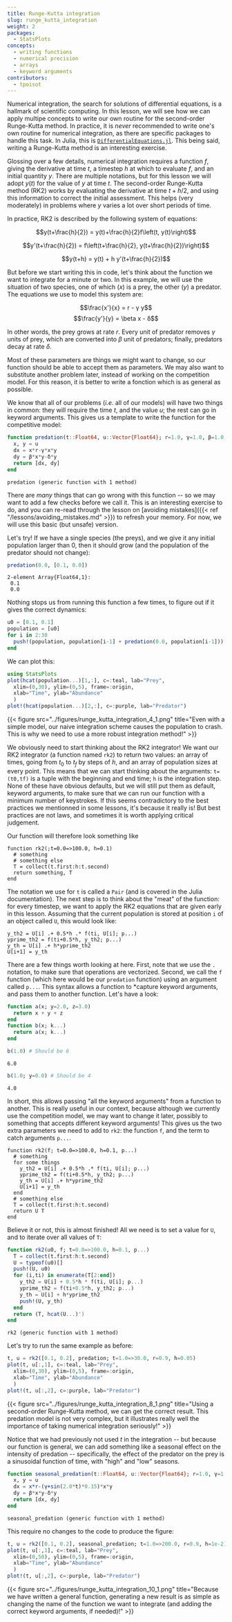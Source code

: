 ```yaml
---
title: Runge-Kutta integration
slug: runge_kutta_integration
weight: 2
packages:
  - StatsPlots
concepts:
  - writing functions
  - numerical precision
  - arrays
  - keyword arguments
contributors:
  - tpoisot
---
```


Numerical integration, the search for solutions of differential equations, is a
hallmark of scientific computing. In this lesson, we will see how we can apply
multipe concepts to write our own routine for the second-order Runge-Kutta
method. In practice, it is *never* recommended to write one's own routine for
numerical integration, as there are specific packages to handle this task. In
Julia, this is
[`DifferentialEquations.jl`](http://docs.juliadiffeq.org/latest/). This being
said, writing a Runge-Kutta method is an interesting exercise.

Glossing over a few details, numerical integration requires a function $f$,
giving the derivative at time $t$, a timestep $h$ at which to evaluate $f$, and
an initial quantity $y$. There are multiple notations, but for this lesson we
will adopt $y(t)$ for the value of $y$ at time $t$. The second-order Runge-Kutta
method (RK2) works by evaluating the derivative at time $t+h/2$, and using this
information to correct the initial assessment. This helps (very moderately) in
problems where $y$ varies a lot over short periods of time.

In practice, RK2 is described by the following system of equations:

$$y(t+\frac{h}{2}) = y(t)+\frac{h}{2}f\left(t, y(t)\right)$$

$$y'(t+\frac{h}{2}) = f\left(t+\frac{h}{2}, y(t+\frac{h}{2})\right)$$

$$y(t+h) = y(t) + h y'(t+\frac{h}{2})$$

But before we start writing this in code, let's think about the function we want
to integrate for a minute or two. In this example, we will use the situation of
two species, one of which ($x$) is a prey, the other ($y$) a predator. The equations we use
to model this system are:

$$\frac{x'}{x} = r - γ y$$
$$\frac{y'}{y} = \beta x - δ$$

In other words, the prey grows at rate $r$. Every unit of predator removes
$\gamma$ units of prey, which are converted into $\beta$ unit of predators;
finally, predators decay at rate $\delta$.

Most of these parameters are things we might want to change, so our function
should be able to accept them as parameters. We may also want to substitute
another problem later, instead of working on the competition model. For this
reason, it is better to write a fonction which is as general as possible.

We know that all of our problems (*i.e.* all of our models) will have two things
in common: they will require the time $t$, and the value $u$; the rest can go in
keyword arguments. This gives us a template to write the function for the
competitive model:

````julia
function predation(t::Float64, u::Vector{Float64}; r=1.0, γ=1.0, β=1.0, δ=1.0)
  x, y = u
  dx = x*r-γ*x*y
  dy = β*x*y-δ*y
  return [dx, dy]
end
````


````
predation (generic function with 1 method)
````





There are *many* things that can go wrong with this function -- so we may want
to add a few checks before we call it. This is an interesting exercise to do,
and you can re-read through the lesson on [avoiding mistakes]({{< ref
"/lessons/avoiding_mistakes.md" >}}) to refresh your memory. For now, we will
use this basic (but unsafe) version.

Let's try! If we have a single species (the preys), and we give it any initial
population larger than 0, then it should grow (and the population of the
predator should not change):

````julia
predation(0.0, [0.1, 0.0])
````


````
2-element Array{Float64,1}:
 0.1
 0.0
````





Nothing stops us from running this function a few times, to figure out if it
gives the correct dynamics:

````julia
u0 = [0.1, 0.1]
population = [u0]
for i in 2:30
  push!(population, population[i-1] + predation(0.0, population[i-1]))
end
````





We can plot this:

````julia
using StatsPlots
plot(hcat(population...)[1,:], c=:teal, lab="Prey",
  xlim=(0,30), ylim=(0,5), frame=:origin,
  xlab="Time", ylab="Abundance"
  )
plot!(hcat(population...)[2,:], c=:purple, lab="Predator")
````


{{< figure src="../figures/runge_kutta_integration_4_1.png" title="Even with a simple model, our naive integration scheme causes the population to crash. This is why we need to use a more robust integration method!"  >}}


We obviously need to start thinking about the RK2 integrator! We want our RK2
integrator (a function named `rk2`) to return two values: an array of times,
going from $t_0$ to $t_f$ by steps of $h$, and an array of population sizes at
every point. This means that we can start thinking about the arguments:
`t=(t0,tf)` is a tuple with the beginning and end time; `h` is the integration
step. None of these have obvious defaults, but we will still put them as
default, keyword arguments, to make sure that we can run our function with a
minimum number of keystrokes. If this seems contradictory to the best practices
we mentionned in some lessons, it's because it really is! But best practices are
not laws, and sometimes it is worth applying critical judgement.

Our function will therefore look something like

```raw
function rk2(;t=0.0=>100.0, h=0.1)
  # something
  # something else
  T = collect(t.first:h:t.second)
  return something, T
end
```

The notation we use for `t` is called a `Pair` (and is covered in the Julia
documentation). The next step is to think about the "meat" of the function: for
every timestep, we want to apply the RK2 equations that are given early in this
lesson. Assuming that the current population is stored at position `i` of an
object called `U`, this would look like:

```raw
y_th2 = U[i] .+ 0.5*h .* f(ti, U[i]; p...)
yprime_th2 = f(ti+0.5*h, y_th2; p...)
y_th = U[i] .+ h*yprime_th2
U[i+1] = y_th
```

There are a few things worth looking at here. First, note that we use the `.`
notation, to make sure that operations are vectorized. Second, we call the `f`
function (which here would be our `predation` function) using an
argument called `p...`. This syntax allows a function to *capture keyword
arguments, and pass them to another function. Let's have a look:

````julia
function a(x; y=2.0, z=3.0)
  return x + y + z
end
function b(x; k...)
  return a(x; k...)
end

b(1.0) # Should be 6
````


````
6.0
````



````julia
b(1.0; y=0.0) # Should be 4
````


````
4.0
````





In short, this allows passing "all the keyword arguments" from a function to
another. This is really useful in our context, because although we currently use
the competition model, we may want to change it later, possibly to something
that accepts different keyword arguments! This gives us the two extra parameters
we need to add to `rk2`: the function `f`, and the term to catch arguments `p...`.

```raw
function rk2(f; t=0.0=>100.0, h=0.1, p...)
  # something
  for some things
    y_th2 = U[i] .+ 0.5*h .* f(ti, U[i]; p...)
    yprime_th2 = f(ti+0.5*h, y_th2; p...)
    y_th = U[i] .+ h*yprime_th2
    U[i+1] = y_th
  end
  # something else
  T = collect(t.first:h:t.second)
  return U T
end
```

Believe it or not, this is almost finished! All we need is to set a value for
`U`, and to iterate over all values of `T`:

````julia
function rk2(u0, f; t=0.0=>100.0, h=0.1, p...)
  T = collect(t.first:h:t.second)
  U = typeof(u0)[]
  push!(U, u0)
  for (i,ti) in enumerate(T[2:end])
    y_th2 = U[i] + 0.5*h * f(ti, U[i]; p...)
    yprime_th2 = f(ti+0.5*h, y_th2; p...)
    y_th = U[i] + h*yprime_th2
    push!(U, y_th)
  end
  return (T, hcat(U...)')
end
````


````
rk2 (generic function with 1 method)
````





Let's try to run the same example as before:

````julia
t, u = rk2([0.1, 0.2], predation; t=1.0=>30.0, r=0.9, h=0.05)
plot(t, u[:,1], c=:teal, lab="Prey",
  xlim=(0,30), ylim=(0,5), frame=:origin,
  xlab="Time", ylab="Abundance"
  )
plot!(t, u[:,2], c=:purple, lab="Predator")
````


{{< figure src="../figures/runge_kutta_integration_8_1.png" title="Using a second-order Runge-Kutta method, we can get the correct result. This predation model is not very complex, but it illustrates really well the importance of taking numerical integration seriously!"  >}}


Notice that we had previously not used $t$ in the integration -- but because our
function is general, we can add something like a seasonal effect on the
intensity of predation -- specifically, the effect of the predator on the prey
is a sinusoidal function of time, with "high" and "low" seasons.

````julia
function seasonal_predation(t::Float64, u::Vector{Float64}; r=1.0, γ=1.0, β=1.0, δ=1.0)
  x, y = u
  dx = x*r-(γ+sin(2.0*t)*0.15)*x*y
  dy = β*x*y-δ*y
  return [dx, dy]
end
````


````
seasonal_predation (generic function with 1 method)
````





This require no changes to the code to produce the figure:

````julia
t, u = rk2([0.1, 0.2], seasonal_predation; t=1.0=>200.0, r=0.9, h=1e-2)
plot(t, u[:,1], c=:teal, lab="Prey",
  xlim=(0,50), ylim=(0,5), frame=:origin,
  xlab="Time", ylab="Abundance"
  )
plot!(t, u[:,2], c=:purple, lab="Predator")
````


{{< figure src="../figures/runge_kutta_integration_10_1.png" title="Because we have written a general function, generating a new result is as simple as changing the name of the function we want to integrate (and adding the correct keyword arguments, if needed)!"  >}}